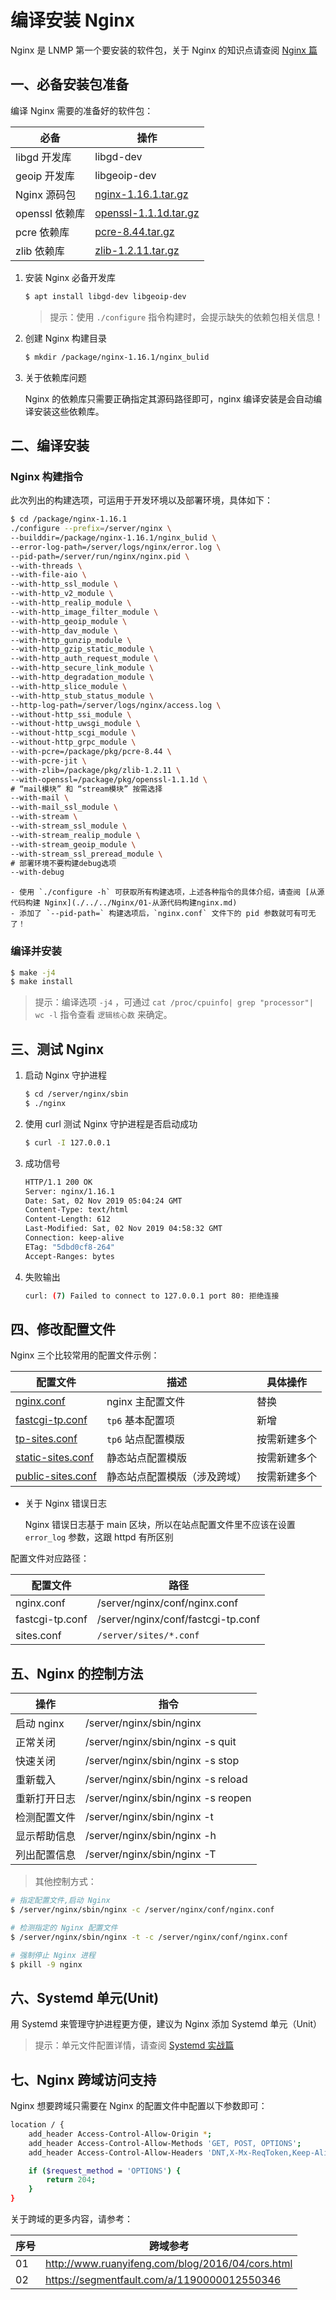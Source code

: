 # 编译安装 Nginx

Nginx 是 LNMP 第一个要安装的软件包，关于 Nginx 的知识点请查阅 [Nginx 篇](./../../Nginx/README.md)

## 一、必备安装包准备

编译 Nginx 需要的准备好的软件包：

| 必备           | 操作                                                     |
| -------------- | -------------------------------------------------------- |
| libgd 开发库   | libgd-dev                                                |
| geoip 开发库   | libgeoip-dev                                             |
| Nginx 源码包   | [nginx-1.16.1.tar.gz](http://nginx.org/en/download.html) |
| openssl 依赖库 | [openssl-1.1.1d.tar.gz](https://www.openssl.org/source/) |
| pcre 依赖库    | [pcre-8.44.tar.gz](ftp://ftp.pcre.org/pub/pcre/)         |
| zlib 依赖库    | [zlib-1.2.11.tar.gz](http://zlib.net/zlib-1.2.11.tar.gz) |

1. 安装 Nginx 必备开发库

   ```sh
   $ apt install libgd-dev libgeoip-dev
   ```

   > 提示：使用 `./configure` 指令构建时，会提示缺失的依赖包相关信息！

2. 创建 Nginx 构建目录

   ```sh
   $ mkdir /package/nginx-1.16.1/nginx_bulid
   ```

3. 关于依赖库问题

   Nginx 的依赖库只需要正确指定其源码路径即可，nginx 编译安装是会自动编译安装这些依赖库。

## 二、编译安装

### Nginx 构建指令

此次列出的构建选项，可运用于开发环境以及部署环境，具体如下：

```sh
$ cd /package/nginx-1.16.1
./configure --prefix=/server/nginx \
--builddir=/package/nginx-1.16.1/nginx_bulid \
--error-log-path=/server/logs/nginx/error.log \
--pid-path=/server/run/nginx/nginx.pid \
--with-threads \
--with-file-aio \
--with-http_ssl_module \
--with-http_v2_module \
--with-http_realip_module \
--with-http_image_filter_module \
--with-http_geoip_module \
--with-http_dav_module \
--with-http_gunzip_module \
--with-http_gzip_static_module \
--with-http_auth_request_module \
--with-http_secure_link_module \
--with-http_degradation_module \
--with-http_slice_module \
--with-http_stub_status_module \
--http-log-path=/server/logs/nginx/access.log \
--without-http_ssi_module \
--without-http_uwsgi_module \
--without-http_scgi_module \
--without-http_grpc_module \
--with-pcre=/package/pkg/pcre-8.44 \
--with-pcre-jit \
--with-zlib=/package/pkg/zlib-1.2.11 \
--with-openssl=/package/pkg/openssl-1.1.1d \
# “mail模块” 和 “stream模块” 按需选择
--with-mail \
--with-mail_ssl_module \
--with-stream \
--with-stream_ssl_module \
--with-stream_realip_module \
--with-stream_geoip_module \
--with-stream_ssl_preread_module \
# 部署环境不要构建debug选项
--with-debug
```

    - 使用 `./configure -h` 可获取所有构建选项，上述各种指令的具体介绍，请查阅 [从源代码构建 Nginx](./../../Nginx/01-从源代码构建nginx.md)
    - 添加了 `--pid-path=` 构建选项后，`nginx.conf` 文件下的 pid 参数就可有可无了！

### 编译并安装

```sh
$ make -j4
$ make install
```

> 提示：编译选项 `-j4` ，可通过 `cat /proc/cpuinfo| grep "processor"| wc -l` 指令查看 `逻辑核心数` 来确定。

## 三、测试 Nginx

1. 启动 Nginx 守护进程

   ```sh
   $ cd /server/nginx/sbin
   $ ./nginx
   ```

2. 使用 curl 测试 Nginx 守护进程是否启动成功

   ```sh
   $ curl -I 127.0.0.1
   ```

3. 成功信号

   ```sh
   HTTP/1.1 200 OK
   Server: nginx/1.16.1
   Date: Sat, 02 Nov 2019 05:04:24 GMT
   Content-Type: text/html
   Content-Length: 612
   Last-Modified: Sat, 02 Nov 2019 04:58:32 GMT
   Connection: keep-alive
   ETag: "5dbd0cf8-264"
   Accept-Ranges: bytes
   ```

4. 失败输出

   ```sh
   curl: (7) Failed to connect to 127.0.0.1 port 80: 拒绝连接
   ```

## 四、修改配置文件

Nginx 三个比较常用的配置文件示例：

| 配置文件                                              | 描述                         | 具体操作     |
| ----------------------------------------------------- | ---------------------------- | ------------ |
| [nginx.conf](./source/nginx/nginx.conf)               | nginx 主配置文件             | 替换         |
| [fastcgi-tp.conf](./source/nginx/fastcgi-tp.conf)     | `tp6` 基本配置项             | 新增         |
| [tp-sites.conf](./source/nginx/tp-sites.conf)         | `tp6` 站点配置模版           | 按需新建多个 |
| [static-sites.conf](./source/nginx/static-sites.conf) | 静态站点配置模版             | 按需新建多个 |
| [public-sites.conf](./source/nginx/public-sites.conf) | 静态站点配置模版（涉及跨域） | 按需新建多个 |

- 关于 Nginx 错误日志

  Nginx 错误日志基于 main 区块，所以在站点配置文件里不应该在设置 `error_log` 参数，这跟 httpd 有所区别

配置文件对应路径：

| 配置文件        | 路径                               |
| --------------- | ---------------------------------- |
| nginx.conf      | /server/nginx/conf/nginx.conf      |
| fastcgi-tp.conf | /server/nginx/conf/fastcgi-tp.conf |
| sites.conf      | `/server/sites/*.conf`             |

## 五、Nginx 的控制方法

| 操作         | 指令                               |
| ------------ | ---------------------------------- |
| 启动 nginx   | /server/nginx/sbin/nginx           |
| 正常关闭     | /server/nginx/sbin/nginx -s quit   |
| 快速关闭     | /server/nginx/sbin/nginx -s stop   |
| 重新载入     | /server/nginx/sbin/nginx -s reload |
| 重新打开日志 | /server/nginx/sbin/nginx -s reopen |
| 检测配置文件 | /server/nginx/sbin/nginx -t        |
| 显示帮助信息 | /server/nginx/sbin/nginx -h        |
| 列出配置信息 | /server/nginx/sbin/nginx -T        |

> 其他控制方式：

```sh
# 指定配置文件,启动 Nginx
$ /server/nginx/sbin/nginx -c /server/nginx/conf/nginx.conf

# 检测指定的 Nginx 配置文件
$ /server/nginx/sbin/nginx -t -c /server/nginx/conf/nginx.conf

# 强制停止 Nginx 进程
$ pkill -9 nginx
```

## 六、Systemd 单元(Unit)

用 Systemd 来管理守护进程更方便，建议为 Nginx 添加 Systemd 单元（Unit）

> 提示：单元文件配置详情，请查阅 [Systemd 实战篇](./../manual/06-systemd实战篇.md)

## 七、Nginx 跨域访问支持

Nginx 想要跨域只需要在 Nginx 的配置文件中配置以下参数即可：

```sh
location / {
    add_header Access-Control-Allow-Origin *;
    add_header Access-Control-Allow-Methods 'GET, POST, OPTIONS';
    add_header Access-Control-Allow-Headers 'DNT,X-Mx-ReqToken,Keep-Alive,User-Agent,X-Requested-With,If-Modified-Since,Cache-Control,Content-Type,Authorization';

    if ($request_method = 'OPTIONS') {
        return 204;
    }
}
```

关于跨域的更多内容，请参考：

| 序号 | 跨域参考                                         |
| ---- | ------------------------------------------------ |
| 01   | http://www.ruanyifeng.com/blog/2016/04/cors.html |
| 02   | https://segmentfault.com/a/1190000012550346      |
